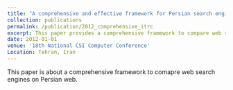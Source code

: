 ```yaml
---
title: "A comprehensive and effective framework for Persian search engines evaluation and analysis"
collection: publications
permalink: /publication/2012_comprehensive_itrc
excerpt: This paper provides a comprehensive framework to compare web search engines on Persian web based on several factors, including retrieval, crawling, etc. 
date: 2012-01-01
venue: '18th National CSI Computer Conference'
Location: Tehran, Iran
---
```

This paper is about a comprehensive framework to comapre web search engines on Persian web. 
